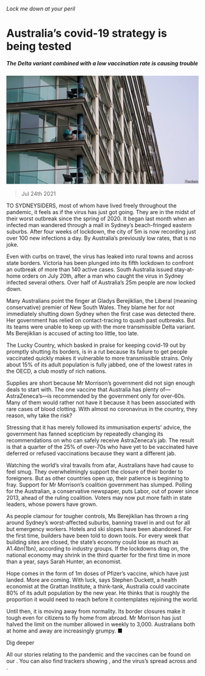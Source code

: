 ###### Lock me down at your peril

# Australia’s covid-19 strategy is being tested 

##### The Delta variant combined with a low vaccination rate is causing trouble 

![image](images/20210724_ASP503.jpg) 

> Jul 24th 2021 

TO SYDNEYSIDERS, most of whom have lived freely throughout the pandemic, it feels as if the virus has just got going. They are in the midst of their worst outbreak since the spring of 2020. It began last month when an infected man wandered through a mall in Sydney’s beach-fringed eastern suburbs. After four weeks of lockdown, the city of 5m is now recording just over 100 new infections a day. By Australia’s previously low rates, that is no joke.

Even with curbs on travel, the virus has leaked into rural towns and across state borders. Victoria has been plunged into its fifth lockdown to confront an outbreak of more than 140 active cases. South Australia issued stay-at-home orders on July 20th, after a man who caught the virus in Sydney infected several others. Over half of Australia’s 25m people are now locked down.


Many Australians point the finger at Gladys Berejiklian, the Liberal (meaning conservative) premier of New South Wales. They blame her for not immediately shutting down Sydney when the first case was detected there. Her government has relied on contact-tracing to quash past outbreaks. But its teams were unable to keep up with the more transmissible Delta variant. Ms Berejiklian is accused of acting too little, too late.

The Lucky Country, which basked in praise for keeping covid-19 out by promptly shutting its borders, is in a rut because its failure to get people vaccinated quickly makes it vulnerable to more transmissible strains. Only about 15% of its adult population is fully jabbed, one of the lowest rates in the OECD, a club mostly of rich nations.

Supplies are short because Mr Morrison’s government did not sign enough deals to start with. The one vaccine that Australia has plenty of—AstraZeneca’s—is recommended by the government only for over-60s. Many of them would rather not have it because it has been associated with rare cases of blood clotting. With almost no coronavirus in the country, they reason, why take the risk?

Stressing that it has merely followed its immunisation experts’ advice, the government has fanned scepticism by repeatedly changing its recommendations on who can safely receive AstraZeneca’s jab. The result is that a quarter of the 25% of over-70s who have yet to be vaccinated have deferred or refused vaccinations because they want a different jab.

Watching the world’s viral travails from afar, Australians have had cause to feel smug. They overwhelmingly support the closure of their border to foreigners. But as other countries open up, their patience is beginning to fray. Support for Mr Morrison’s coalition government has slumped. Polling for the Australian, a conservative newspaper, puts Labor, out of power since 2013, ahead of the ruling coalition. Voters may now put more faith in state leaders, whose powers have grown.

As people clamour for tougher controls, Ms Berejiklian has thrown a ring around Sydney’s worst-affected suburbs, banning travel in and out for all but emergency workers. Hotels and ski slopes have been abandoned. For the first time, builders have been told to down tools. For every week that building sites are closed, the state’s economy could lose as much as A$1.4bn ($1bn), according to industry groups. If the lockdowns drag on, the national economy may shrink in the third quarter for the first time in more than a year, says Sarah Hunter, an economist.

Hope comes in the form of 1m doses of Pfizer’s vaccine, which have just landed. More are coming. With luck, says Stephen Duckett, a health economist at the Grattan Institute, a think-tank, Australia could vaccinate 80% of its adult population by the new year. He thinks that is roughly the proportion it would need to reach before it contemplates rejoining the world.

Until then, it is moving away from normality. Its border closures make it tough even for citizens to fly home from abroad. Mr Morrison has just halved the limit on the number allowed in weekly to 3,000. Australians both at home and away are increasingly grumpy. ■

Dig deeper

All our stories relating to the pandemic and the vaccines can be found on our . You can also find trackers showing ,  and the virus’s spread across  and .

